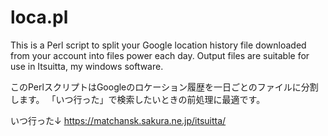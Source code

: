 # loca.pl

This is a Perl script to split your Google location history file downloaded from your account into files power each day.
Output files are suitable for use in Itsuitta, my windows software.

このPerlスクリプトはGoogleのロケーション履歴を一日ごとのファイルに分割します。
「いつ行った」で検索したいときの前処理に最適です。

いつ行った↓
https://matchansk.sakura.ne.jp/itsuitta/
